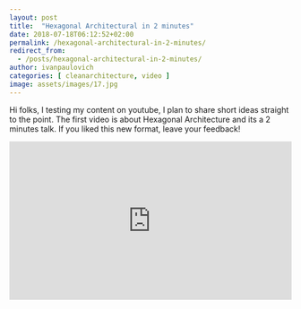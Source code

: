 ```yaml
---
layout: post
title:  "Hexagonal Architectural in 2 minutes"
date: 2018-07-18T06:12:52+02:00
permalink: /hexagonal-architectural-in-2-minutes/
redirect_from:
  - /posts/hexagonal-architectural-in-2-minutes/
author: ivanpaulovich
categories: [ cleanarchitecture, video ]
image: assets/images/17.jpg
---
```

Hi folks, I testing my content on youtube, I plan to share short ideas straight to the point. The first video is about Hexagonal Architecture and its a 2 minutes talk. If you liked this new format, leave your feedback!

<style>
.embed-container {
  position: relative;
  padding-bottom: 56.25%;
  height: 0;
  overflow: hidden;
  max-width: 100%;
}
.embed-container iframe,
.embed-container object,
.embed-container embed {
  position: absolute;
  top: 0;
  left: 0;
  width: 100%;
  height: 100%;
}
</style>
<div class='embed-container'>
  <iframe title="YouTube video player" width="640" height="390" src="http://www.youtube.com/embed/Bo8jrZxMAgE" frameborder="0" allowfullscreen></iframe>
</div>